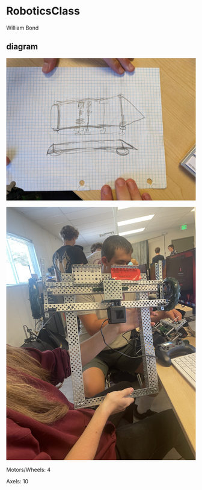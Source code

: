 # RoboticsClass

William Bond

## diagram 

![diagram](https://github.com/WilliamBond69/RoboticsClass/blob/main/images/diagram.jpg?raw=true)

![image](https://github.com/WilliamBond69/RoboticsClass/blob/main/IMG_2705.jpeg?raw=true)

Motors/Wheels: 4

Axels: 10
